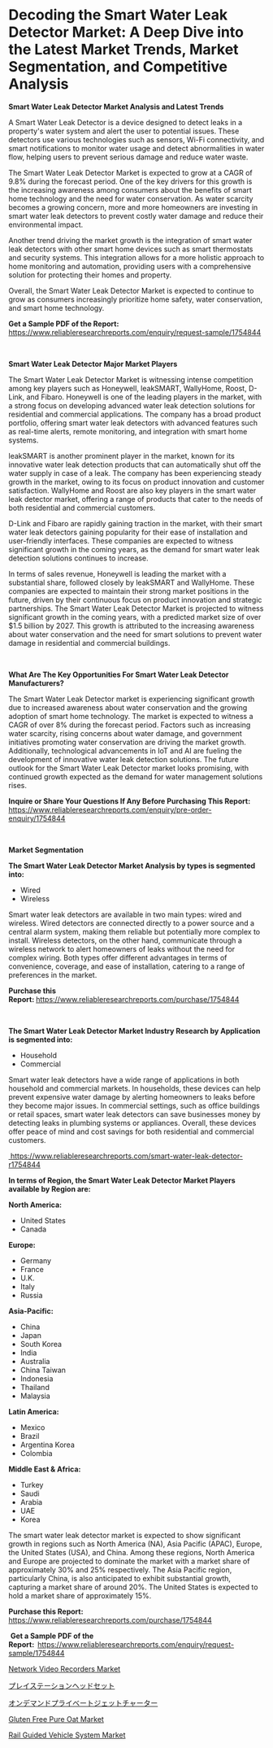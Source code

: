 <p><h1>Decoding the Smart Water Leak Detector Market: A Deep Dive into the Latest Market Trends, Market Segmentation, and Competitive Analysis</h1></p><p><strong>Smart Water Leak Detector Market Analysis and Latest Trends</strong></p>
<p><p>A Smart Water Leak Detector is a device designed to detect leaks in a property's water system and alert the user to potential issues. These detectors use various technologies such as sensors, Wi-Fi connectivity, and smart notifications to monitor water usage and detect abnormalities in water flow, helping users to prevent serious damage and reduce water waste.</p><p>The Smart Water Leak Detector Market is expected to grow at a CAGR of 9.8% during the forecast period. One of the key drivers for this growth is the increasing awareness among consumers about the benefits of smart home technology and the need for water conservation. As water scarcity becomes a growing concern, more and more homeowners are investing in smart water leak detectors to prevent costly water damage and reduce their environmental impact.</p><p>Another trend driving the market growth is the integration of smart water leak detectors with other smart home devices such as smart thermostats and security systems. This integration allows for a more holistic approach to home monitoring and automation, providing users with a comprehensive solution for protecting their homes and property.</p><p>Overall, the Smart Water Leak Detector Market is expected to continue to grow as consumers increasingly prioritize home safety, water conservation, and smart home technology.</p></p>
<p><strong>Get a Sample PDF of the Report:&nbsp;</strong> <a href="https://www.reliableresearchreports.com/enquiry/request-sample/1754844">https://www.reliableresearchreports.com/enquiry/request-sample/1754844</a></p>
<p>&nbsp;</p>
<p><strong>Smart Water Leak Detector Major Market Players</strong></p>
<p><p>The Smart Water Leak Detector Market is witnessing intense competition among key players such as Honeywell, leakSMART, WallyHome, Roost, D-Link, and Fibaro. Honeywell is one of the leading players in the market, with a strong focus on developing advanced water leak detection solutions for residential and commercial applications. The company has a broad product portfolio, offering smart water leak detectors with advanced features such as real-time alerts, remote monitoring, and integration with smart home systems.</p><p>leakSMART is another prominent player in the market, known for its innovative water leak detection products that can automatically shut off the water supply in case of a leak. The company has been experiencing steady growth in the market, owing to its focus on product innovation and customer satisfaction. WallyHome and Roost are also key players in the smart water leak detector market, offering a range of products that cater to the needs of both residential and commercial customers.</p><p>D-Link and Fibaro are rapidly gaining traction in the market, with their smart water leak detectors gaining popularity for their ease of installation and user-friendly interfaces. These companies are expected to witness significant growth in the coming years, as the demand for smart water leak detection solutions continues to increase.</p><p>In terms of sales revenue, Honeywell is leading the market with a substantial share, followed closely by leakSMART and WallyHome. These companies are expected to maintain their strong market positions in the future, driven by their continuous focus on product innovation and strategic partnerships. The Smart Water Leak Detector Market is projected to witness significant growth in the coming years, with a predicted market size of over $1.5 billion by 2027. This growth is attributed to the increasing awareness about water conservation and the need for smart solutions to prevent water damage in residential and commercial buildings.</p></p>
<p>&nbsp;</p>
<p><strong>What Are The Key Opportunities For Smart Water Leak Detector Manufacturers?</strong></p>
<p><p>The Smart Water Leak Detector market is experiencing significant growth due to increased awareness about water conservation and the growing adoption of smart home technology. The market is expected to witness a CAGR of over 8% during the forecast period. Factors such as increasing water scarcity, rising concerns about water damage, and government initiatives promoting water conservation are driving the market growth. Additionally, technological advancements in IoT and AI are fueling the development of innovative water leak detection solutions. The future outlook for the Smart Water Leak Detector market looks promising, with continued growth expected as the demand for water management solutions rises.</p></p>
<p><strong>Inquire or Share Your Questions If Any Before Purchasing This Report:</strong> <a href="https://www.reliableresearchreports.com/enquiry/pre-order-enquiry/1754844">https://www.reliableresearchreports.com/enquiry/pre-order-enquiry/1754844</a></p>
<p>&nbsp;</p>
<p><strong>Market Segmentation</strong></p>
<p><strong>The Smart Water Leak Detector Market Analysis by types is segmented into:</strong></p>
<p><ul><li>Wired</li><li>Wireless</li></ul></p>
<p><p>Smart water leak detectors are available in two main types: wired and wireless. Wired detectors are connected directly to a power source and a central alarm system, making them reliable but potentially more complex to install. Wireless detectors, on the other hand, communicate through a wireless network to alert homeowners of leaks without the need for complex wiring. Both types offer different advantages in terms of convenience, coverage, and ease of installation, catering to a range of preferences in the market.</p></p>
<p><strong>Purchase this Report:&nbsp;</strong><a href="https://www.reliableresearchreports.com/purchase/1754844">https://www.reliableresearchreports.com/purchase/1754844</a></p>
<p>&nbsp;</p>
<p><strong>The Smart Water Leak Detector Market Industry Research by Application is segmented into:</strong></p>
<p><ul><li>Household</li><li>Commercial</li></ul></p>
<p><p>Smart water leak detectors have a wide range of applications in both household and commercial markets. In households, these devices can help prevent expensive water damage by alerting homeowners to leaks before they become major issues. In commercial settings, such as office buildings or retail spaces, smart water leak detectors can save businesses money by detecting leaks in plumbing systems or appliances. Overall, these devices offer peace of mind and cost savings for both residential and commercial customers.</p></p>
<p><a href="https://www.reliableresearchreports.com/smart-water-leak-detector-r1754844">&nbsp;https://www.reliableresearchreports.com/smart-water-leak-detector-r1754844</a></p>
<p><strong>In terms of Region, the Smart Water Leak Detector Market Players available by Region are:</strong></p>
<p>
    <p> <strong> North America: </strong>
        <ul>
            <li>United States</li>
            <li>Canada</li>
        </ul>
        </p> 
    <p> <strong> Europe: </strong>
        <ul>
            <li>Germany</li>
            <li>France</li>
            <li>U.K.</li>
            <li>Italy</li>
            <li>Russia</li>
        </ul>
        </p> 
    <p> <strong> Asia-Pacific: </strong>
        <ul>
            <li>China</li>
            <li>Japan</li>
            <li>South Korea</li>
            <li>India</li>
            <li>Australia</li>
            <li>China Taiwan</li>
            <li>Indonesia</li>
            <li>Thailand</li>
            <li>Malaysia</li>
        </ul>
        </p> 
    <p> <strong> Latin America: </strong>
        <ul>
            <li>Mexico</li>
            <li>Brazil</li>
            <li>Argentina Korea</li>
            <li>Colombia</li>
        </ul>
        </p> 
    <p> <strong> Middle East & Africa: </strong>
        <ul>
            <li>Turkey</li>
            <li>Saudi</li>
            <li>Arabia</li>
            <li>UAE</li>
            <li>Korea</li>
        </ul>
    </p>
    </p>
<p><p>The smart water leak detector market is expected to show significant growth in regions such as North America (NA), Asia Pacific (APAC), Europe, the United States (USA), and China. Among these regions, North America and Europe are projected to dominate the market with a market share of approximately 30% and 25% respectively. The Asia Pacific region, particularly China, is also anticipated to exhibit substantial growth, capturing a market share of around 20%. The United States is expected to hold a market share of approximately 15%.</p></p>
<p><strong>Purchase this Report: </strong><a href="https://www.reliableresearchreports.com/purchase/1754844">https://www.reliableresearchreports.com/purchase/1754844</a></p>
<p>&nbsp;<strong>Get a Sample PDF of the Report:&nbsp;&nbsp;</strong><a href="https://www.reliableresearchreports.com/enquiry/request-sample/1754844">https://www.reliableresearchreports.com/enquiry/request-sample/1754844</a></p>
<p><strong></strong></p>
<p><p><a href="https://github.com/changoleonlaverguenzanoexiste/Market-Research-Report-List-2/blob/main/network-video-recorders-market.md">Network Video Recorders Market</a></p><p><a href="https://medium.com/@juliafadel1922/%E3%83%97%E3%83%AC%E3%82%A4%E3%82%B9%E3%83%86%E3%83%BC%E3%82%B7%E3%83%A7%E3%83%B3%E3%83%98%E3%83%83%E3%83%89%E3%82%BB%E3%83%83%E3%83%88%E3%81%AE%E5%B8%82%E5%A0%B4%E5%8B%95%E5%90%91%E3%81%A8%E5%B8%82%E5%A0%B4%E5%88%86%E6%9E%90%E3%81%AF-2024%E5%B9%B4%E3%81%8B%E3%82%892031%E5%B9%B4%E3%81%BE%E3%81%A7%E3%81%AE%E4%BA%88%E6%B8%AC%E3%81%95%E3%82%8C%E3%81%A6%E3%81%84%E3%81%BE%E3%81%99-e1fcea3281b2">プレイステーションヘッドセット</a></p><p><a href="https://github.com/one-cool-chick/Market-Research-Report-List-1/blob/main/850835932326.md">オンデマンドプライベートジェットチャーター</a></p><p><a href="https://www.linkedin.com/pulse/gluten-free-pure-oat-market-comprehensive-assessment-type-application-9goxf?trackingId=FUhQV2H3CPAYQNd4PvkR3w%3D%3D">Gluten Free Pure Oat Market</a></p><p><a href="https://github.com/dimitrishawkinswaynenp91rgz/Market-Research-Report-List-2/blob/main/rail-guided-vehicle-system-market.md">Rail Guided Vehicle System Market</a></p></p>